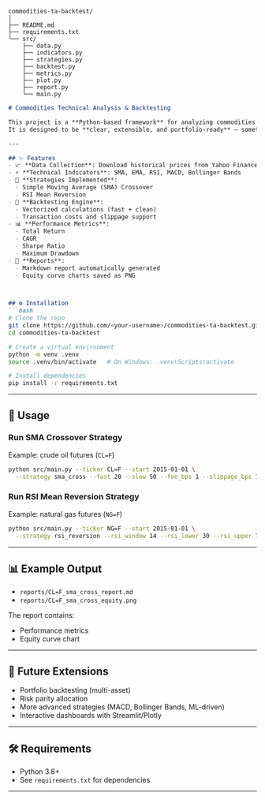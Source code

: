 
```
commodities-ta-backtest/
│
├── README.md
├── requirements.txt
└── src/
    ├── data.py
    ├── indicators.py
    ├── strategies.py
    ├── backtest.py
    ├── metrics.py
    ├── plot.py
    ├── report.py
    └── main.py
```



```markdown
# Commodities Technical Analysis & Backtesting

This project is a **Python-based framework** for analyzing commodities markets, testing trading strategies, and evaluating performance.  
It is designed to be **clear, extensible, and portfolio-ready** — something you can proudly showcase on GitHub.

---

## ✨ Features
- 📈 **Data Collection**: Download historical prices from Yahoo Finance (`yfinance`)
- ⚡ **Technical Indicators**: SMA, EMA, RSI, MACD, Bollinger Bands
- 🧠 **Strategies Implemented**:
  - Simple Moving Average (SMA) Crossover
  - RSI Mean Reversion
- 🔄 **Backtesting Engine**:
  - Vectorized calculations (fast + clean)
  - Transaction costs and slippage support
- 📊 **Performance Metrics**:
  - Total Return
  - CAGR
  - Sharpe Ratio
  - Maximum Drawdown
- 📑 **Reports**:
  - Markdown report automatically generated
  - Equity curve charts saved as PNG



## ⚙️ Installation
```bash
# Clone the repo
git clone https://github.com/<your-username>/commodities-ta-backtest.git
cd commodities-ta-backtest

# Create a virtual environment
python -m venv .venv
source .venv/bin/activate   # On Windows: .venv\Scripts\activate

# Install dependencies
pip install -r requirements.txt
````

---

## 🚀 Usage

### Run SMA Crossover Strategy

Example: crude oil futures (`CL=F`)

```bash
python src/main.py --ticker CL=F --start 2015-01-01 \
  --strategy sma_cross --fast 20 --slow 50 --fee_bps 1 --slippage_bps 1
```

### Run RSI Mean Reversion Strategy

Example: natural gas futures (`NG=F`)

```bash
python src/main.py --ticker NG=F --start 2015-01-01 \
  --strategy rsi_reversion --rsi_window 14 --rsi_lower 30 --rsi_upper 70
```

---

## 📊 Example Output

* `reports/CL=F_sma_cross_report.md`
* `reports/CL=F_sma_cross_equity.png`

The report contains:

* Performance metrics
* Equity curve chart

---

## 🔮 Future Extensions

* Portfolio backtesting (multi-asset)
* Risk parity allocation
* More advanced strategies (MACD, Bollinger Bands, ML-driven)
* Interactive dashboards with Streamlit/Plotly

---

## 🛠️ Requirements

* Python 3.8+
* See `requirements.txt` for dependencies

---

